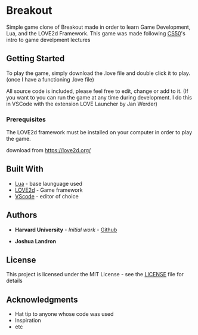# Breakout
Simple game clone of Breakout made in order to learn Game Development, Lua, and the LOVE2d Framework. This game was made following [CS50](https://www.edx.org/course/cs50s-introduction-to-game-development)'s intro to game develpment lectures

## Getting Started

To play the game, simply download the .love file and double click it to play. (once I have a functioning .love file)

All source code is included, please feel free to edit, change or add to it. (If you want to you can run the game at any time during development. I do this in VSCode with the extension LOVE Launcher by Jan Werder)

### Prerequisites

The LOVE2d framework must be installed on your computer in order to play the game.

download from https://love2d.org/ 

## Built With

* [Lua](https://www.lua.org/) - base launguage used
* [LOVE2d](https://love2d.org/) - Game framework
* [VScode](https://code.visualstudio.com/) - editor of choice

## Authors

* **Harvard University** - *Initial work* - [Github](https://github.com/games50)

* **Joshua Landron**


## License

This project is licensed under the MIT License - see the [LICENSE](LICENSE.md) file for details

## Acknowledgments

* Hat tip to anyone whose code was used
* Inspiration
* etc
